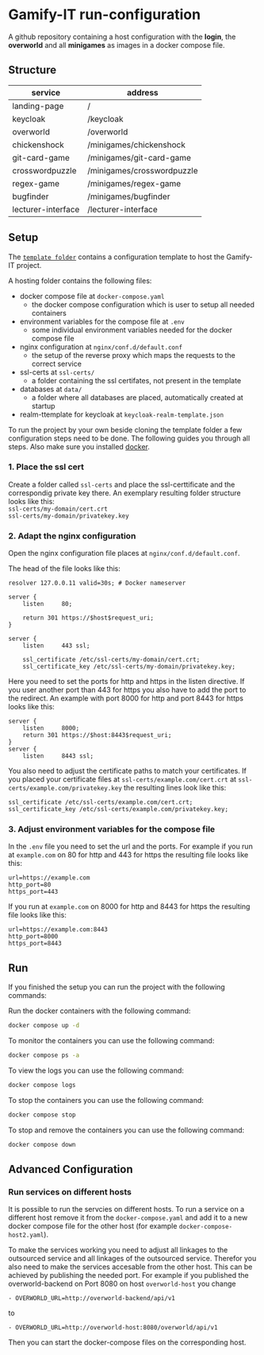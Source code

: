 # Gamify-IT run-configuration

A github repository containing a host configuration with the **login**, the **overworld** and all **minigames** as images in a docker compose file.

## Structure

| service           | address                      |
| ------------------| -----------------------------|
| landing-page      | /                            |
| keycloak          | /keycloak                    |
| overworld         | /overworld                   |
| chickenshock      | /minigames/chickenshock      |
| git-card-game     | /minigames/git-card-game     |
| crosswordpuzzle   | /minigames/crosswordpuzzle   |
| regex-game        | /minigames/regex-game        |
| bugfinder         | /minigames/bugfinder         |
| lecturer-interface| /lecturer-interface          |

## Setup

The [`template folder`](./template/) contains a configuration template to host the Gamify-IT project.

A hosting folder contains the following files:
- docker compose file at `docker-compose.yaml`
    - the docker compose configuration which is user to setup all needed containers
- environment variables for the compose file at `.env`
    - some individual environment variables needed for the docker compose file
- nginx configuration at `nginx/conf.d/default.conf`
    - the setup of the reverse proxy which maps the requests to the correct service
- ssl-certs at `ssl-certs/`
    - a folder containing the ssl certifates, not present in the template
- databases at `data/`
    - a folder where all databases are placed, automatically created at startup
- realm-ttemplate for keycloak at `keycloak-realm-template.json`

To run the project by your own beside cloning the template folder a few configuration steps need to be done. The following guides you through all steps. Also make sure you installed [docker](https://docs.docker.com/engine/install/).

### 1. Place the ssl cert

Create a folder called `ssl-certs` and place the ssl-certtificate and the correspondig private key there. An exemplary resulting folder structure looks like this: \
`ssl-certs/my-domain/cert.crt` \
`ssl-certs/my-domain/privatekey.key`

### 2. Adapt the nginx configuration

Open the nginx configuration file places at `nginx/conf.d/default.conf`.

The head of the file looks like this:
```
resolver 127.0.0.11 valid=30s; # Docker nameserver

server {
    listen     80;

    return 301 https://$host$request_uri;
}

server {
    listen     443 ssl;

    ssl_certificate /etc/ssl-certs/my-domain/cert.crt;
    ssl_certificate_key /etc/ssl-certs/my-domain/privatekey.key;
```

Here you need to set the ports for http and https in the listen directive. If you user another port than 443 for https you also have to add the port to the redirect. An example with port 8000 for http and port 8443 for https looks like this:
```
server {
    listen     8000;
    return 301 https://$host:8443$request_uri;
}
server {
    listen     8443 ssl;
```
You also need to adjust the certificate paths to match your certificates.
If you placed your certificate files at `ssl-certs/example.com/cert.crt` at `ssl-certs/example.com/privatekey.key` the resulting lines look like this:
```
ssl_certificate /etc/ssl-certs/example.com/cert.crt;
ssl_certificate_key /etc/ssl-certs/example.com/privatekey.key;
```

### 3. Adjust environment variables for the compose file

In the `.env` file you need to set the url and the ports. For example if you run at `example.com` on 80 for http and 443 for https the resulting file looks like this:
```
url=https://example.com
http_port=80
https_port=443
```
If you run at `example.com` on 8000 for http and 8443 for https the resulting file looks like this:
```
url=https://example.com:8443
http_port=8000
https_port=8443
```

## Run

If you finished the setup you can run the project with the following commands: 

Run the docker containers with the following command:
```sh
docker compose up -d
```
To monitor the containers you can use the following command:
```sh
docker compose ps -a
```
To view the logs you can use the following command:
```sh
docker compose logs
```
To stop the containers you can use the following command:
```sh
docker compose stop
```
To stop and remove the containers you can use the following command:
```sh
docker compose down
```

## Advanced Configuration

### Run services on different hosts

It is possible to run the servcies on different hosts. To run a service on a different host remove it from the `docker-compose.yaml` and add it to a new docker compose file for the other host (for example `docker-compose-host2.yaml`).

To make the services working you need to adjust all linkages to the outsourced service and all linkages of the outsourced service. Therefor you also need to make the services accesable from the other host. This can be achieved by publishing the needed port.
For example if you published the overworld-backend on Port 8080 on host `overworld-host` you change
```
- OVERWORLD_URL=http://overworld-backend/api/v1
```
to
```
- OVERWORLD_URL=http://overworld-host:8080/overworld/api/v1
```
Then you can start the docker-compose files on the corresponding host.
